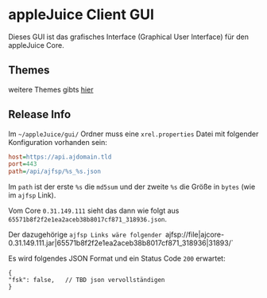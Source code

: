 # appleJuice Client GUI

Dieses GUI ist das grafisches Interface (Graphical User Interface) für den appleJuice Core.

## Themes
weitere Themes gibts [hier](https://github.com/l2fprod/javootoo.com/tree/master/plaf/skinlf/themepacks)

## Release Info

Im `~/appleJuice/gui/` Ordner muss eine `xrel.properties` Datei mit folgender Konfiguration vorhanden sein:

```ini
host=https://api.ajdomain.tld
port=443
path=/api/ajfsp/%s_%s.json
```
Im `path` ist der erste `%s` die `md5sum` und der zweite `%s` die Größe in `bytes` (wie im `ajfsp` Link).

Vom Core `0.31.149.111` sieht das dann wie folgt aus `65571b8f2f2e1ea2aceb38b8017cf871_318936.json`.

Der dazugehörige `ajfsp Links wäre folgender `ajfsp://file|ajcore-0.31.149.111.jar|65571b8f2f2e1ea2aceb38b8017cf871_318936|31893/`

Es wird folgendes JSON Format und ein Status Code `200` erwartet:

```json5
{
"fsk": false,   // TBD json vervollständigen
}
```
